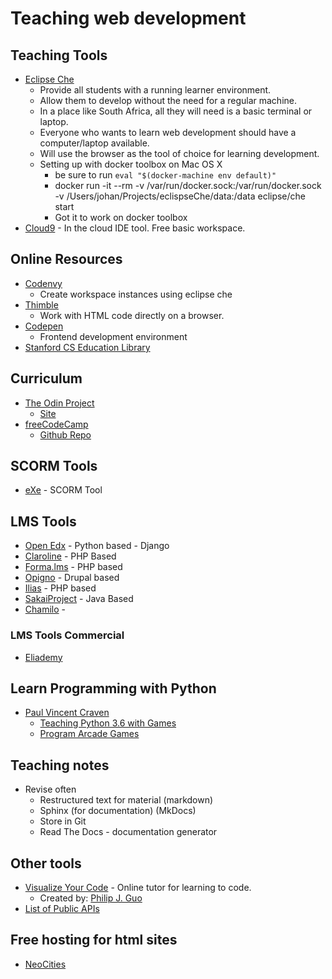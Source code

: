 # Teaching web development
## Teaching Tools
* [Eclipse Che](http://www.eclipse.org/che/)
    * Provide all students with a running learner environment.
    * Allow them to develop without the need for a regular machine.
    * In a place like South Africa, all they will need is a basic terminal or laptop.
    * Everyone who wants to learn web development should have a computer/laptop available.
    * Will use the browser as the tool of choice for learning development.
    * Setting up with docker toolbox on Mac OS X
        * be sure to run ```eval "$(docker-machine env default)"```
        * docker run -it --rm -v /var/run/docker.sock:/var/run/docker.sock -v /Users/johan/Projects/eclispseChe/data:/data eclipse/che start
        * Got it to work on docker toolbox
* [Cloud9](https://c9.io/) - In the cloud IDE tool. Free basic workspace.

## Online Resources
* [Codenvy](https://codenvy.io)
    * Create workspace instances using eclipse che
* [Thimble](https://thimble.mozilla.org/en-US)
    * Work with HTML code directly on a browser.
* [Codepen](http://codepen.io)
    * Frontend development environment
* [Stanford CS Education Library](http://cslibrary.stanford.edu/)

## Curriculum
* [The Odin Project](https://github.com/TheOdinProject/curriculum)
    * [Site](http://theodinproject.com/)
* [freeCodeCamp](http://www.freecodecamp.org/)
    * [Github Repo](https://github.com/freeCodeCamp)

## SCORM Tools
* [eXe](http://exelearning.net/?lang=en) - SCORM Tool

## LMS Tools
* [Open Edx](https://open.edx.org) - Python based - Django
* [Claroline](https://www.claroline.net/) - PHP Based
* [Forma.lms](http://www.formalms.org/) - PHP based
* [Opigno](https://www.opigno.org/en#home) - Drupal based
* [Ilias](https://www.ilias.de/docu/goto_docu_root_1.html) - PHP based
* [SakaiProject](https://www.sakaiproject.org/) - Java Based
* [Chamilo](https://chamilo.org/) - 
### LMS Tools Commercial
* [Eliademy](https://eliademy.com/en)

## Learn Programming with Python
* [Paul Vincent Craven](http://simpson.edu/author/pcraven/)
    * [Teaching Python 3.6 with Games](http://2017-craven-webinar.readthedocs.io/en/latest/)
    * [Program Arcade Games](http://programarcadegames.com/index.php)

## Teaching notes
* Revise often
    * Restructured text for material (markdown)
    * Sphinx (for documentation) (MkDocs)
    * Store in Git
    * Read The Docs - documentation generator

## Other tools
* [Visualize Your Code](http://pythontutor.com/) - Online tutor for learning to code.
    * Created by: [Philip J. Guo](http://www.pgbovine.net/index.html)
* [List of Public APIs](https://github.com/abhishekbanthia/Public-APIs)

## Free hosting for html sites
* [NeoCities](https://neocities.org/)
